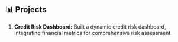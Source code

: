 ## 📊 Projects

1. **Credit Risk Dashboard:** Built a dynamic credit risk dashboard, integrating financial metrics for comprehensive risk assessment.
